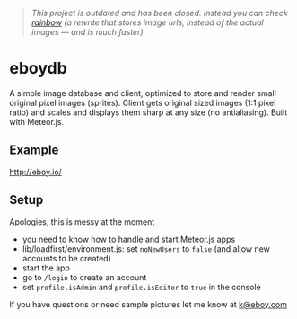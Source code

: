 > _This project is outdated and has been closed. Instead you can check [rainbow](https://github.com/c6y/rainbow) (a rewrite that stores image urls, instead of the actual images — and is much faster)._

# eboydb
A simple image database and client, optimized to store and render small original pixel images (sprites). Client gets original sized images (1:1 pixel ratio) and scales and displays them sharp at any size (no antialiasing). Built with Meteor.js.

## Example
http://eboy.io/

## Setup
Apologies, this is messy at the moment
- you need to know how to handle and start Meteor.js apps
- lib/loadfirst/environment.js: set `noNewUsers` to `false` (and allow new accounts to be created)
- start the app
- go to `/login` to create an account
- set `profile.isAdmin` and `profile.isEditor` to `true` in the console

If you have questions or need sample pictures let me know at k@eboy.com
